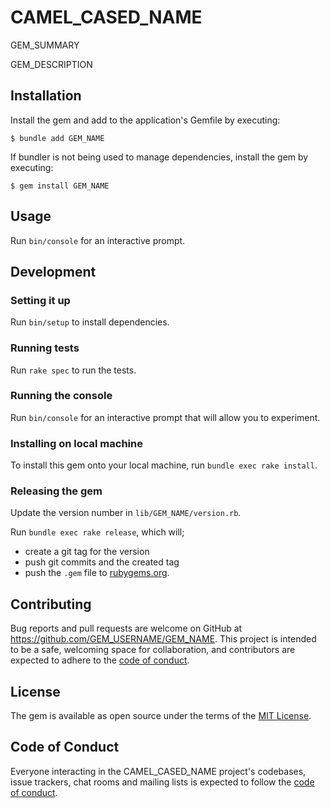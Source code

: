 # CAMEL_CASED_NAME

GEM_SUMMARY

GEM_DESCRIPTION

## Installation

Install the gem and add to the application's Gemfile by executing:

    $ bundle add GEM_NAME

If bundler is not being used to manage dependencies, install the gem by executing:

    $ gem install GEM_NAME

## Usage

Run `bin/console` for an interactive prompt.

## Development

### Setting it up

Run `bin/setup` to install dependencies.

### Running tests

Run `rake spec` to run the tests.

### Running the console

Run `bin/console` for an interactive prompt that will allow you to experiment.

### Installing on local machine

To install this gem onto your local machine, run `bundle exec rake install`.

### Releasing the gem

Update the version number in `lib/GEM_NAME/version.rb`.

Run `bundle exec rake release`, which will;
 - create a git tag for the version
 - push git commits and the created tag
 - push the `.gem` file to [rubygems.org](https://rubygems.org).

## Contributing

Bug reports and pull requests are welcome on GitHub at https://github.com/GEM_USERNAME/GEM_NAME. This project is intended to be a safe, welcoming space for collaboration, and contributors are expected to adhere to the [code of conduct](https://github.com/GEM_USERNAME/GEM_NAME/blob/main/CODE_OF_CONDUCT.md).

## License

The gem is available as open source under the terms of the [MIT License](https://opensource.org/licenses/MIT).

## Code of Conduct

Everyone interacting in the CAMEL_CASED_NAME project's codebases, issue trackers, chat rooms and mailing lists is expected to follow the [code of conduct](https://github.com/GEM_USERNAME/GEM_NAME/blob/main/CODE_OF_CONDUCT.md).
